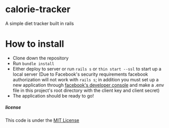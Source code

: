 # calorie-tracker
A simple diet tracker built in rails

How to install
==============
- Clone down the repository
- Run `bundle install`
- Either deploy to server or run `rails s` or  `thin start --ssl` to start up a local server (Due to Facebook's security requirements facebook authorization will not work with `rails s`; in addition you must set up a new application through [facebook's developer console](https://developers.facebook.com/) and make a .env file in this project's root directory with the client key and client secret)
- The application should be ready to go!

##### license
This code is under the [MIT License](https://tldrlegal.com/license/mit-license)
